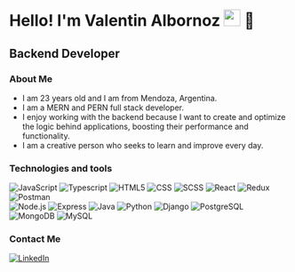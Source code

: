 <h1>Hello! I'm Valentin Albornoz <img src="https://raw.githubusercontent.com/iampavangandhi/iampavangandhi/master/gifs/Hi.gif" width="30px"> 🚀</h1>
<h2>Backend Developer </h2>


### About Me
- I am 23 years old and I am from Mendoza, Argentina.
- I am a MERN and PERN full stack developer.
- I enjoy working with the backend because I want to create and optimize the logic behind applications, boosting their performance and functionality.
- I am a creative person who seeks to learn and improve every day.



### Technologies and tools
  ![JavaScript](https://img.shields.io/badge/-JavaScript-333333?style=flat&logo=javascript)
  ![Typescript](https://img.shields.io/badge/-Typescript-333333?style=flat&logo=typescript)
  ![HTML5](https://img.shields.io/badge/-HTML5-333333?style=flat&logo=HTML5)
  ![CSS](https://img.shields.io/badge/-CSS3-333333?style=flat&logo=CSS3&logoColor=1572B6)
  ![SCSS](https://img.shields.io/badge/-SCSS-333333?style=flat&logo=SASS&logoColor=CE6B9E)
  ![React](https://img.shields.io/badge/-React-333333?style=flat&logo=react)
  ![Redux](https://img.shields.io/badge/-Redux-333333?style=flat&logo=redux)
  ![Postman](https://img.shields.io/badge/Postman-333333?style=flat-square&logo=Postman)
  <br/>
  ![Node.js](https://img.shields.io/badge/-Node.js-333333?style=flat&logo=node.js)
  ![Express](https://img.shields.io/badge/-Express-333333?style=flat&logo=express)
  ![Java](https://img.shields.io/badge/java-333333.svg?style=flat&logo=openjdk&logoColor=white)
  ![Python](https://img.shields.io/badge/python-333333?style=flat&logo=python&logoColor=ffdd54)
  ![Django](https://img.shields.io/badge/django-333333.svg?style=flat&logo=django&logoColor=green)
  ![PostgreSQL](https://img.shields.io/badge/-PostgreSQL-333333?style=flat&logo=postgresql)
  ![MongoDB](https://img.shields.io/badge/-MongoDB-333333?style=flat&logo=MongoDB)
  ![MySQL](https://shields.io/badge/MySQL-333333?style=flat&logo=mysql)

### Contact Me
  <a href="https://www.linkedin.com/in/valentinalbornoz"><img alt="LinkedIn" src="https://img.shields.io/badge/LinkedIn-Valentin%20Albornoz-blue?style=flat-square&logo=linkedin"></a>
